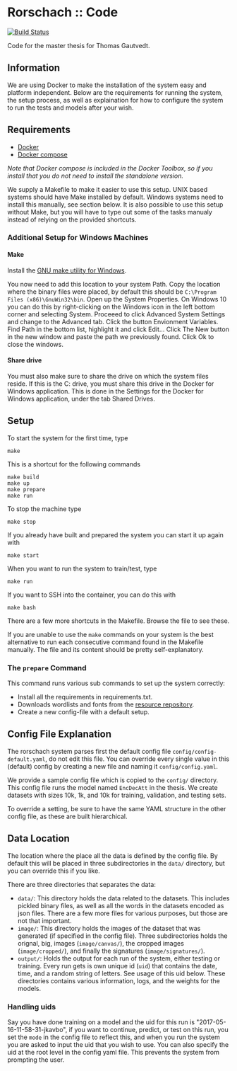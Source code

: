 # Rorschach :: Code

[![Build Status](https://travis-ci.com/OptimusCrime/master-thesis-code.svg?token=JmzjtQYirFw9etqSW57N&branch=master)](https://travis-ci.com/OptimusCrime/master-thesis-code)

Code for the master thesis for Thomas Gautvedt.

## Information

We are using Docker to make the installation of the system easy and platform independent. Below are the requirements for running the system, the setup process, as well as explaination for how to configure the system to run the tests and models after your wish.

## Requirements

- [Docker](https://www.docker.com/community-edition)
- [Docker compose](https://docs.docker.com/compose/install/)

*Note that Docker compose is included in the Docker Toolbox, so if you install that you do not need to install the standalone version.*

We supply a Makefile to make it easier to use this setup. UNIX based systems should have Make installed by default. Windows systems need to install this manually, see section below. It is also possible to use this setup without Make, but you will have to type out some of the tasks manualy instead of relying on the provided shortcuts.

### Additional Setup for Windows Machines

#### Make

Install the [GNU make utility for Windows](http://gnuwin32.sourceforge.net/packages/make.htm).

You now need to add this location to your system Path. Copy the location where the binary files were placed, by default this should be `C:\Program Files (x86)\GnuWin32\bin`. Open up the System Properties. On Windows 10 you can do this by right-clicking on the Windows icon in the left bottom corner and selecting System. Proceeed to click Advanced System Settings and change to the Advanced tab. Click the button Envionment Variables. Find Path in the bottom list, highlight it and click Edit... Click The New button in the new window and paste the path we previously found. Click Ok to close the windows.

#### Share drive

You must also make sure to share the drive on which the system files reside. If this is the C: drive, you must share this drive in the Docker for Windows application. This is done in the Settings for the Docker for Windows application, under the tab Shared Drives.

## Setup

To start the system for the first time, type

```
make
```

This is a shortcut for the following commands

```
make build
make up
make prepare
make run
```

To stop the machine type

```
make stop
```

If you already have built and prepared the system you can start it up again with

```
make start
```

When you want to run the system to train/test, type

```
make run
```

If you want to SSH into the container, you can do this with

```
make bash
```

There are a few more shortcuts in the Makefile. Browse the file to see these.

If you are unable to use the `make` commands on your system is the best alternative to run each consecutive command found in the Makefile manually. The file and its content should be pretty self-explanatory.

### The `prepare` Command

This command runs various sub commands to set up the system correctly:

- Install all the requirements in requirements.txt.
- Downloads wordlists and fonts from the [resource repository](https://github.com/OptimusCrime/master-thesis-resources).
- Create a new config-file with a default setup.

## Config File Explanation

The rorschach system parses first the default config file `config/config-default.yaml`, do not edit this file. You can override every single value in this (default) config by creating a new file and naming it `config/config.yaml`.

We provide a sample config file which is copied to the `config/` directory. This config file runs the model named `EncDecAtt` in the thesis. We create datasets with sizes 10k, 1k, and 10k for training, validation, and testing sets.

To override a setting, be sure to have the same YAML structure in the other config file, as these are built hierarchical.

## Data Location

The location where the place all the data is defined by the config file. By default this will be placed in three subdirectories in the `data/` directory, but you can override this if you like.

There are three directories that separates the data:

- `data/`:  This directory holds the data related to the datasets. This includes pickled binary files, as well as all the words in the datasets encoded as json files. There are a few more files for various purposes, but those are not that important.
- `image/`: This directory holds the images of the dataset that was generated (if specified in the config file). Three subdirectories holds the orignal, big, images (`image/canvas/`), the cropped images (`image/cropped/`), and finally the signatures (`image/signatures/`).
- `output/`: Holds the output for each run of the system, either testing or training. Every run gets is own unique id (`uid`) that contains the date, time, and a random string of letters. See usage of this uid below. These directories contains various information, logs, and the weights for the models.

### Handling uids
Say you have done training on a model and the uid for this run is "2017-05-16-11-58-31-jkavbo", if you want to continue, predict, or test on this run, you set the `mode` in the config file to reflect this, and when you run the system you are asked to input the uid that you wish to use. You can also specify the uid at the root level in the config yaml file. This prevents the system from prompting the user.
